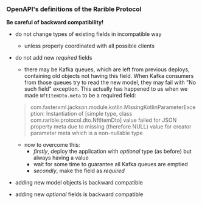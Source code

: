 ### OpenAPI's definitions of the Rarible Protocol

**Be careful of backward compatibility!**

- do not change types of existing fields in incompatible way
    - unless properly coordinated with all possible clients
- do not add new *required* fields
    - there may be Kafka queues, which are left from previous deploys, containing old objects not having this field.
      When Kafka consumers from those queues try to read the new model, they may fail with "No such field" exception.
      This actually has happened to us when we made `NftItemDto.meta` to be a required field:
  > com.fasterxml.jackson.module.kotlin.MissingKotlinParameterException: Instantiation of [simple type, class com.rarible.protocol.dto.NftItemDto] value failed for JSON property meta due to missing (therefore NULL) value for creator parameter meta which is a non-nullable type

    - now to overcome this:
        - *firstly*, deploy the application with *optional* type (as before) but always having a value
        - wait for some time to guarantee all Kafka queues are emptied
        - *secondly*, make the field as *required*
- adding new model objects is backward compatible
- adding new *optional* fields is backward compatible
